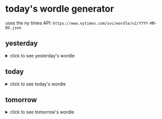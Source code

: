 # today's wordle generator

uses the ny times API: `https://www.nytimes.com/svc/wordle/v2/YYYY-MM-DD.json`

## yesterday

<details>
    <summary>click to see yesterday's wordle</summary>

    house

</details>

## today

<details>
    <summary>click to see today's wordle</summary>

    these

</details>

## tomorrow

<details>
    <summary>click to see tomorrow's wordle</summary>

    spent

</details>
